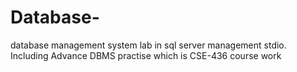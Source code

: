 # Database-
database management system lab in sql server management stdio. 
Including Advance DBMS practise which is CSE-436 course work
